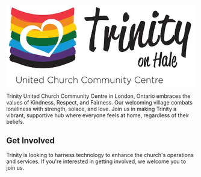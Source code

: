 ![Trinity on Hale Logo](https://github.com/trinityonhale/.github/blob/main/images/trinity_logo_lg.webp)

Trinity United Church Community Centre in London, Ontario embraces the values of Kindness, Respect, and Fairness. Our welcoming village combats loneliness with strength, solace, and love. Join us in making Trinity a vibrant, supportive hub where everyone feels at home, regardless of their beliefs.

## Get Involved

Trinity is looking to harness technology to enhance the church's operations and services. If you're interested in getting involved, we welcome you to join us.